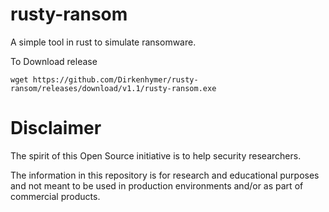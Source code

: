 # rusty-ransom
A simple tool in rust to simulate ransomware.

To Download release
```
wget https://github.com/Dirkenhymer/rusty-ransom/releases/download/v1.1/rusty-ransom.exe
```
# Disclaimer
The spirit of this Open Source initiative is to help security researchers.

The information in this repository is for research and educational purposes and not meant to be used in production environments and/or as part of commercial products.
